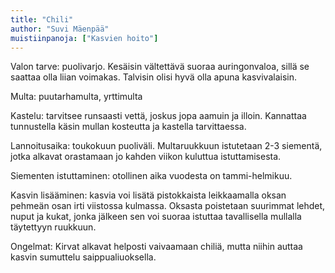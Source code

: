 ```yaml
---
title: "Chili"
author: "Suvi Mäenpää"
muistiinpanoja: ["Kasvien hoito"]
---
```


Valon tarve: puolivarjo. Kesäisin vältettävä suoraa auringonvaloa, sillä se saattaa olla liian voimakas. Talvisin olisi hyvä olla apuna kasvivalaisin.

Multa: puutarhamulta, yrttimulta

Kastelu: tarvitsee runsaasti vettä, joskus jopa aamuin ja illoin. Kannattaa tunnustella käsin mullan kosteutta ja kastella tarvittaessa.

Lannoitusaika: toukokuun puoliväli. Multaruukkuun istutetaan 2-3 siementä, jotka alkavat orastamaan jo kahden viikon kuluttua istuttamisesta. 

Siementen istuttaminen: otollinen aika vuodesta on tammi-helmikuu. 

Kasvin lisääminen: kasvia voi lisätä pistokkaista leikkaamalla oksan pehmeän osan irti viistossa kulmassa. Oksasta poistetaan suurimmat lehdet, nuput ja kukat, jonka jälkeen sen voi suoraa istuttaa tavallisella mullalla täytettyyn ruukkuun.

Ongelmat: Kirvat alkavat helposti vaivaamaan chiliä, mutta niihin auttaa kasvin sumuttelu saippualiuoksella. 

